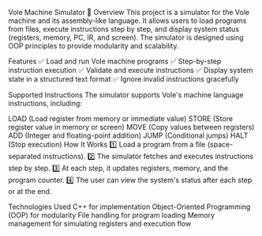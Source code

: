 Vole Machine Simulator 🚀
Overview
This project is a simulator for the Vole machine and its assembly-like language. It allows users to load programs from files, execute instructions step by step, and display system status (registers, memory, PC, IR, and screen). The simulator is designed using OOP principles to provide modularity and scalability.

Features
✅ Load and run Vole machine programs
✅ Step-by-step instruction execution
✅ Validate and execute instructions
✅ Display system state in a structured text format
✅ Ignore invalid instructions gracefully

Supported Instructions
The simulator supports Vole's machine language instructions, including:

LOAD (Load register from memory or immediate value)
STORE (Store register value in memory or screen)
MOVE (Copy values between registers)
ADD (Integer and floating-point addition)
JUMP (Conditional jumps)
HALT (Stop execution)
How It Works
1️⃣ Load a program from a file (space-separated instructions).
2️⃣ The simulator fetches and executes instructions step by step.
3️⃣ At each step, it updates registers, memory, and the program counter.
4️⃣ The user can view the system's status after each step or at the end.

Technologies Used
C++ for implementation
Object-Oriented Programming (OOP) for modularity
File handling for program loading
Memory management for simulating registers and execution flow
